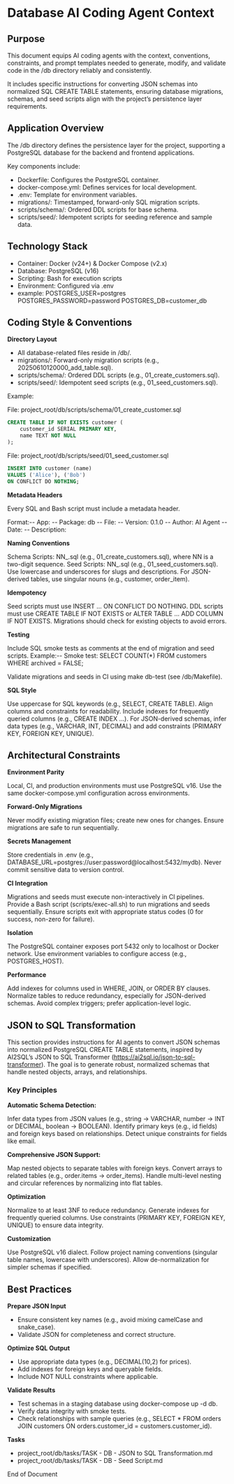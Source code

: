 # Database AI Coding Agent Context

## Purpose

This document equips AI coding agents with the context, conventions, constraints, and prompt templates needed to generate, modify, and validate code in the /db directory reliably and consistently.

It includes specific instructions for converting JSON schemas into normalized SQL CREATE TABLE statements, ensuring database migrations, schemas, and seed scripts align with the project’s persistence layer requirements.


## Application Overview

The /db directory defines the persistence layer for the project, supporting a PostgreSQL database for the backend and frontend applications.

Key components include:

- Dockerfile: Configures the PostgreSQL container.
- docker-compose.yml: Defines services for local development.
- .env: Template for environment variables.
- migrations/: Timestamped, forward-only SQL migration scripts.
- scripts/schema/: Ordered DDL scripts for base schema.
- scripts/seed/: Idempotent scripts for seeding reference and sample data.

## Technology Stack

- Container: Docker (v24+) & Docker Compose (v2.x)
- Database: PostgreSQL (v16)
- Scripting: Bash for execution scripts
- Environment: Configured via .env
- example:
  POSTGRES_USER=postgres
  POSTGRES_PASSWORD=password
  POSTGRES_DB=customer_db


## Coding Style & Conventions

**Directory Layout**

- All database-related files reside in /db/.
- migrations/: Forward-only migration scripts (e.g., 20250610120000_add_table.sql).
- scripts/schema/: Ordered DDL scripts (e.g., 01_create_customers.sql).
- scripts/seed/: Idempotent seed scripts (e.g., 01_seed_customers.sql).


Example:

File: project_root/db/scripts/schema/01_create_customer.sql

```sql
CREATE TABLE IF NOT EXISTS customer (
    customer_id SERIAL PRIMARY KEY,
    name TEXT NOT NULL
);
```

File: project_root/db/scripts/seed/01_seed_customer.sql

```sql
INSERT INTO customer (name)
VALUES ('Alice'), ('Bob')
ON CONFLICT DO NOTHING;
```
**Metadata Headers**

Every SQL and Bash script must include a metadata header.

Format:-- App: <project-name>
-- Package: db
-- File: <filename>
-- Version: 0.1.0
-- Author: AI Agent
-- Date: <YYYY-MM-DD>
-- Description: <Brief purpose of the script>


**Naming Conventions**

Schema Scripts: NN_<description>.sql (e.g., 01_create_customers.sql), where NN is a two-digit sequence.
Seed Scripts: NN_<description>.sql (e.g., 01_seed_customers.sql).
Use lowercase and underscores for slugs and descriptions.
For JSON-derived tables, use singular nouns (e.g., customer, order_item).


**Idempotency**

Seed scripts must use INSERT ... ON CONFLICT DO NOTHING.
DDL scripts must use CREATE TABLE IF NOT EXISTS or ALTER TABLE ... ADD COLUMN IF NOT EXISTS.
Migrations should check for existing objects to avoid errors.


**Testing**

Include SQL smoke tests as comments at the end of migration and seed scripts.
Example:-- Smoke test: SELECT COUNT(*) FROM customers WHERE archived = FALSE;

Validate migrations and seeds in CI using make db-test (see /db/Makefile).


**SQL Style**

Use uppercase for SQL keywords (e.g., SELECT, CREATE TABLE).
Align columns and constraints for readability.
Include indexes for frequently queried columns (e.g., CREATE INDEX ...).
For JSON-derived schemas, infer data types (e.g., VARCHAR, INT, DECIMAL) and add constraints (PRIMARY KEY, FOREIGN KEY, UNIQUE).



## Architectural Constraints

**Environment Parity**

Local, CI, and production environments must use PostgreSQL v16.
Use the same docker-compose.yml configuration across environments.


**Forward-Only Migrations**

Never modify existing migration files; create new ones for changes.
Ensure migrations are safe to run sequentially.


**Secrets Management**

Store credentials in .env (e.g., DATABASE_URL=postgres://user:password@localhost:5432/mydb).
Never commit sensitive data to version control.


**CI Integration**

Migrations and seeds must execute non-interactively in CI pipelines.
Provide a Bash script (scripts/exec-all.sh) to run migrations and seeds sequentially.
Ensure scripts exit with appropriate status codes (0 for success, non-zero for failure).


**Isolation**

The PostgreSQL container exposes port 5432 only to localhost or Docker network.
Use environment variables to configure access (e.g., POSTGRES_HOST).


**Performance**

Add indexes for columns used in WHERE, JOIN, or ORDER BY clauses.
Normalize tables to reduce redundancy, especially for JSON-derived schemas.
Avoid complex triggers; prefer application-level logic.

## JSON to SQL Transformation

This section provides instructions for AI agents to convert JSON schemas into normalized PostgreSQL CREATE TABLE statements, inspired by AI2SQL’s JSON to SQL Transformer (https://ai2sql.io/json-to-sql-transformer). The goal is to generate robust, normalized schemas that handle nested objects, arrays, and relationships.

### Key Principles

**Automatic Schema Detection:**

Infer data types from JSON values (e.g., string → VARCHAR, number → INT or DECIMAL, boolean → BOOLEAN).
Identify primary keys (e.g., id fields) and foreign keys based on relationships.
Detect unique constraints for fields like email.


**Comprehensive JSON Support:**

Map nested objects to separate tables with foreign keys.
Convert arrays to related tables (e.g., order.items → order_items).
Handle multi-level nesting and circular references by normalizing into flat tables.


**Optimization**

Normalize to at least 3NF to reduce redundancy.
Generate indexes for frequently queried columns.
Use constraints (PRIMARY KEY, FOREIGN KEY, UNIQUE) to ensure data integrity.


**Customization**

Use PostgreSQL v16 dialect.
Follow project naming conventions (singular table names, lowercase with underscores).
Allow de-normalization for simpler schemas if specified.


## Best Practices

**Prepare JSON Input**

- Ensure consistent key names (e.g., avoid mixing camelCase and snake_case).
- Validate JSON for completeness and correct structure.


**Optimize SQL Output**

- Use appropriate data types (e.g., DECIMAL(10,2) for prices).
- Add indexes for foreign keys and queryable fields.
- Include NOT NULL constraints where applicable.


**Validate Results**

- Test schemas in a staging database using docker-compose up -d db.
- Verify data integrity with smoke tests.
- Check relationships with sample queries (e.g., SELECT * FROM orders JOIN customers ON orders.customer_id = customers.customer_id).

**Tasks**

- project_root/db/tasks/TASK - DB - JSON to SQL Transformation.md
- project_root/db/tasks/TASK - DB - Seed Script.md


End of Document